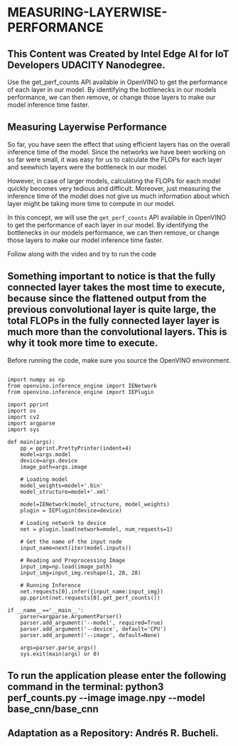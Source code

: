 # MEASURING-LAYERWISE-PERFORMANCE

## This Content was Created by Intel Edge AI for IoT Developers UDACITY Nanodegree.

Use the get_perf_counts API available in OpenVINO to get the performance of each layer in our model. By identifying the bottlenecks in our models performance, we can then remove,
or change those layers to make our model inference time faster.


## Measuring Layerwise Performance

So far, you have seen the effect that using efficient layers has on the overall inference time of the model. Since the networks we have been working on so far were small, it was easy for us to calculate the FLOPs for each layer and seewhich layers were the bottleneck in our model.

However, in case of larger models, calculating the FLOPs for each model quickly becomes very tedious and difficult. Moreover, just measuring the inference time of the model does not give us much information about which layer might be taking more time to compute in our model.

In this concept, we will use the <code>get_perf_counts</code> API available in OpenVINO to get the performance of each layer in our model. By identifying the bottlenecks in our models performance, we can then remove, or change those layers to make our model inference time faster.

Follow along with the video and try to run the code

## Something important to notice is that the fully connected layer takes the most time to execute, because since the flattened output from the previous convolutional layer is quite large, the total FLOPs in the fully connected layer layer is much more than the convolutional layers. This is why it took more time to execute.

Before running the code, make sure you source the OpenVINO environment.

<pre><code>
import numpy as np
from openvino.inference_engine import IENetwork
from openvino.inference_engine import IEPlugin

import pprint
import os
import cv2
import argparse
import sys

def main(args):
    pp = pprint.PrettyPrinter(indent=4)
    model=args.model
    device=args.device
    image_path=args.image

    # Loading model
    model_weights=model+'.bin'
    model_structure=model+'.xml'
    
    model=IENetwork(model_structure, model_weights)
    plugin = IEPlugin(device=device)

    # Loading network to device
    net = plugin.load(network=model, num_requests=1)

    # Get the name of the input node
    input_name=next(iter(model.inputs))

    # Reading and Preprocessing Image
    input_img=np.load(image_path)
    input_img=input_img.reshape(1, 28, 28)

    # Running Inference
    net.requests[0].infer({input_name:input_img})
    pp.pprint(net.requests[0].get_perf_counts())

if __name__=='__main__':
    parser=argparse.ArgumentParser()
    parser.add_argument('--model', required=True)
    parser.add_argument('--device', default='CPU')
    parser.add_argument('--image', default=None)
    
    args=parser.parse_args()
    sys.exit(main(args) or 0)
</code></pre>

## To run the application please enter the following command in the terminal: python3 perf_counts.py --image image.npy --model base_cnn/base_cnn

## Adaptation as a Repository: Andrés R. Bucheli.
